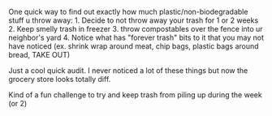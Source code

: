 One quick way to find out exactly how much plastic/non-biodegradable stuff u throw away: 
	1. Decide to not throw away your trash for 1 or 2 weeks
	2. Keep smelly trash in freezer 
	3. throw compostables over the fence into ur neighbor's yard
	4. Notice what has "forever trash" bits to it that you may  not have noticed (ex. shrink wrap around meat, chip bags, plastic bags around bread, TAKE OUT)
	
Just a cool quick audit. I never noticed a lot of these things but now the grocery store looks totally diff.

Kind of a fun challenge to try and keep trash from piling up during the week (or 2) 

